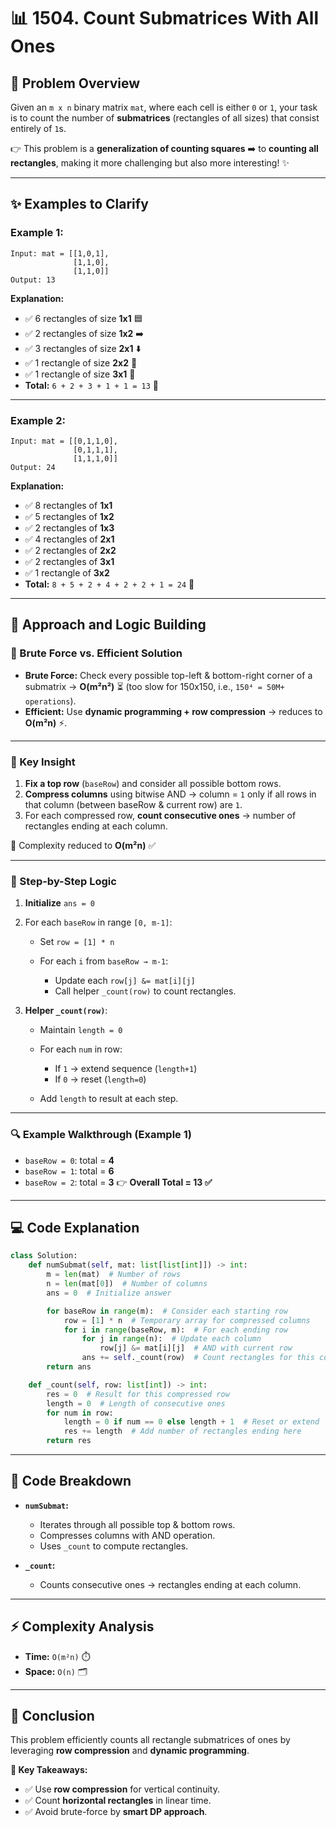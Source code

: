 
# **📊 1504. Count Submatrices With All Ones**


## **🎯 Problem Overview**

Given an `m x n` binary matrix `mat`, where each cell is either `0` or `1`, your task is to count the number of **submatrices** (rectangles of all sizes) that consist entirely of `1`s.

👉 This problem is a **generalization of counting squares** ➡️ to **counting all rectangles**, making it more challenging but also more interesting! ✨

---

## **✨ Examples to Clarify**

### **Example 1:**

```
Input: mat = [[1,0,1],
              [1,1,0],
              [1,1,0]]
Output: 13
```

**Explanation:**

* ✅ 6 rectangles of size **1x1** 🟦
* ✅ 2 rectangles of size **1x2** ➡️
* ✅ 3 rectangles of size **2x1** ⬇️
* ✅ 1 rectangle of size **2x2** 🔲
* ✅ 1 rectangle of size **3x1** 🔻
* **Total:** `6 + 2 + 3 + 1 + 1 = 13` 🎉

---

### **Example 2:**

```
Input: mat = [[0,1,1,0],
              [0,1,1,1],
              [1,1,1,0]]
Output: 24
```

**Explanation:**

* ✅ 8 rectangles of **1x1**
* ✅ 5 rectangles of **1x2**
* ✅ 2 rectangles of **1x3**
* ✅ 4 rectangles of **2x1**
* ✅ 2 rectangles of **2x2**
* ✅ 2 rectangles of **3x1**
* ✅ 1 rectangle of **3x2**
* **Total:** `8 + 5 + 2 + 4 + 2 + 2 + 1 = 24` 🎯

---

## **🧠 Approach and Logic Building**

### **🚀 Brute Force vs. Efficient Solution**

* **Brute Force:**
  Check every possible top-left & bottom-right corner of a submatrix → **O(m²n²)** ⏳ (too slow for 150x150, i.e., `150⁴ = 50M+ operations`).
* **Efficient:**
  Use **dynamic programming + row compression** → reduces to **O(m²n)** ⚡.

---

### **🔑 Key Insight**

1. **Fix a top row** (`baseRow`) and consider all possible bottom rows.
2. **Compress columns** using bitwise AND → column = `1` only if all rows in that column (between baseRow & current row) are `1`.
3. For each compressed row, **count consecutive ones** → number of rectangles ending at each column.

📌 Complexity reduced to **O(m²n)** ✅

---

### **📝 Step-by-Step Logic**

1. **Initialize** `ans = 0`
2. For each `baseRow` in range `[0, m-1]`:

   * Set `row = [1] * n`
   * For each `i` from `baseRow → m-1`:

     * Update each `row[j] &= mat[i][j]`
     * Call helper `_count(row)` to count rectangles.
3. **Helper `_count(row)`**:

   * Maintain `length = 0`
   * For each `num` in row:

     * If `1` → extend sequence (`length+1`)
     * If `0` → reset (`length=0`)
   * Add `length` to result at each step.

---

### **🔍 Example Walkthrough (Example 1)**

* `baseRow = 0`: total = **4**
* `baseRow = 1`: total = **6**
* `baseRow = 2`: total = **3**
  👉 **Overall Total = 13 ✅**

---

## **💻 Code Explanation**

```python
class Solution:
    def numSubmat(self, mat: list[list[int]]) -> int:
        m = len(mat)  # Number of rows
        n = len(mat[0])  # Number of columns
        ans = 0  # Initialize answer

        for baseRow in range(m):  # Consider each starting row
            row = [1] * n  # Temporary array for compressed columns
            for i in range(baseRow, m):  # For each ending row
                for j in range(n):  # Update each column
                    row[j] &= mat[i][j]  # AND with current row
                ans += self._count(row)  # Count rectangles for this compressed row
        return ans

    def _count(self, row: list[int]) -> int:
        res = 0  # Result for this compressed row
        length = 0  # Length of consecutive ones
        for num in row:
            length = 0 if num == 0 else length + 1  # Reset or extend
            res += length  # Add number of rectangles ending here
        return res
```

---

## **🧩 Code Breakdown**

* **`numSubmat`:**

  * Iterates through all possible top & bottom rows.
  * Compresses columns with AND operation.
  * Uses `_count` to compute rectangles.

* **`_count`:**

  * Counts consecutive ones → rectangles ending at each column.

---

## **⚡ Complexity Analysis**

* **Time:** `O(m²n)` ⏱️
* **Space:** `O(n)` 🗂️

---

## **🎉 Conclusion**

This problem efficiently counts all rectangle submatrices of ones by leveraging **row compression** and **dynamic programming**.

**🚀 Key Takeaways:**

* ✅ Use **row compression** for vertical continuity.
* ✅ Count **horizontal rectangles** in linear time.
* ✅ Avoid brute-force by **smart DP approach**.

